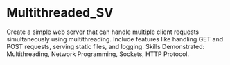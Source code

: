 # Multithreaded_SV
Create a simple web server that can handle multiple client requests simultaneously using multithreading. Include features like handling GET and POST requests, serving static files, and logging. Skills Demonstrated: Multithreading, Network Programming, Sockets, HTTP Protocol.
